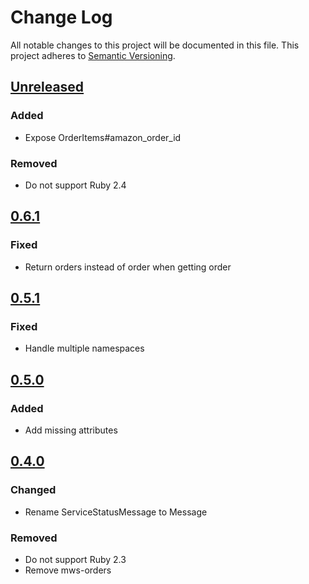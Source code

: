 # Change Log

All notable changes to this project will be documented in this file.
This project adheres to [Semantic Versioning](http://semver.org/).

## [Unreleased]

### Added

- Expose OrderItems#amazon_order_id

### Removed

- Do not support Ruby 2.4

## [0.6.1]

### Fixed

- Return orders instead of order when getting order

## [0.5.1]

### Fixed

- Handle multiple namespaces

## [0.5.0]

### Added

- Add missing attributes

## [0.4.0]

### Changed

- Rename ServiceStatusMessage to Message

### Removed

- Do not support Ruby 2.3
- Remove mws-orders

[Unreleased]: https://github.com/hakanensari/mws-orders/compare/v0.6.1...HEAD
[0.6.1]: https://github.com/hakanensari/mws-orders/compare/v0.5.1...v0.6.1
[0.5.1]: https://github.com/hakanensari/mws-orders/compare/v0.5.0...v0.5.1
[0.5.0]: https://github.com/hakanensari/mws-orders/compare/v0.4.0...v0.5.0
[0.4.0]: https://github.com/hakanensari/mws-orders/compare/v0.3.1...v0.4.0
